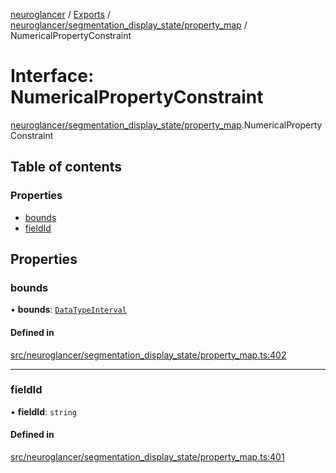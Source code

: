 [neuroglancer](../README.md) / [Exports](../modules.md) / [neuroglancer/segmentation\_display\_state/property\_map](../modules/neuroglancer_segmentation_display_state_property_map.md) / NumericalPropertyConstraint

# Interface: NumericalPropertyConstraint

[neuroglancer/segmentation_display_state/property_map](../modules/neuroglancer_segmentation_display_state_property_map.md).NumericalPropertyConstraint

## Table of contents

### Properties

- [bounds](neuroglancer_segmentation_display_state_property_map.NumericalPropertyConstraint.md#bounds)
- [fieldId](neuroglancer_segmentation_display_state_property_map.NumericalPropertyConstraint.md#fieldid)

## Properties

### bounds

• **bounds**: [`DataTypeInterval`](../modules/neuroglancer_util_lerp.md#datatypeinterval)

#### Defined in

[src/neuroglancer/segmentation_display_state/property_map.ts:402](https://github.com/ActiveBrainAtlas2/neuroglancer/blob/034b457d/src/neuroglancer/segmentation_display_state/property_map.ts#L402)

___

### fieldId

• **fieldId**: `string`

#### Defined in

[src/neuroglancer/segmentation_display_state/property_map.ts:401](https://github.com/ActiveBrainAtlas2/neuroglancer/blob/034b457d/src/neuroglancer/segmentation_display_state/property_map.ts#L401)
